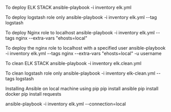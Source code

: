 
To deploy ELK STACK
  ansible-playbook -i inventory elk.yml

To deploy logstash role only
ansible-playbook -i inventory elk.yml --tag logstash

To deploy Nginx role to localhost
ansible-playbook -i inventory elk.yml --tags nginx --extra-vars "ehosts=local"


To deploy the nginx role to localhost with a specified user
ansible-playbook -i inventory elk.yml --tags nginx --extra-vars "ehosts=local" -u username


To clean ELK STACK
ansible-playbook -i inventory elk.clean.yml

To clean logstash role only
ansible-playbook -i inventory elk-clean.yml --tags logstash



Installing Ansible on local machine
using pip 
pip install ansible
pip install docker
pip install requests



ansible-playbook -i inventory elk.yml --connection=local